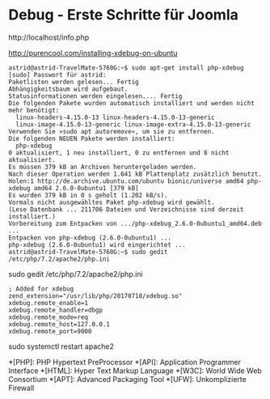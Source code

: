 # Debug - Erste Schritte für Joomla

http://localhost/info.php

http://purencool.com/installing-xdebug-on-ubuntu

```
astrid@astrid-TravelMate-5760G:~$ sudo apt-get install php-xdebug 
[sudo] Passwort für astrid: 
Paketlisten werden gelesen... Fertig
Abhängigkeitsbaum wird aufgebaut.       
Statusinformationen werden eingelesen.... Fertig
Die folgenden Pakete wurden automatisch installiert und werden nicht mehr benötigt:
  linux-headers-4.15.0-13 linux-headers-4.15.0-13-generic
  linux-image-4.15.0-13-generic linux-image-extra-4.15.0-13-generic
Verwenden Sie »sudo apt autoremove«, um sie zu entfernen.
Die folgenden NEUEN Pakete werden installiert:
  php-xdebug
0 aktualisiert, 1 neu installiert, 0 zu entfernen und 8 nicht aktualisiert.
Es müssen 379 kB an Archiven heruntergeladen werden.
Nach dieser Operation werden 1.641 kB Plattenplatz zusätzlich benutzt.
Holen:1 http://de.archive.ubuntu.com/ubuntu bionic/universe amd64 php-xdebug amd64 2.6.0-0ubuntu1 [379 kB]
Es wurden 379 kB in 0 s geholt (1.202 kB/s).
Vormals nicht ausgewähltes Paket php-xdebug wird gewählt.
(Lese Datenbank ... 211706 Dateien und Verzeichnisse sind derzeit installiert.)
Vorbereitung zum Entpacken von .../php-xdebug_2.6.0-0ubuntu1_amd64.deb ...
Entpacken von php-xdebug (2.6.0-0ubuntu1) ...
php-xdebug (2.6.0-0ubuntu1) wird eingerichtet ...
astrid@astrid-TravelMate-5760G:~$ sudo gedit /etc/php/7.2/apache2/php.ini 
```




sudo gedit /etc/php/7.2/apache2/php.ini 


```
; Added for xdebug
zend_extension="/usr/lib/php/20170718/xdebug.so"
xdebug.remote_enable=1
xdebug.remote_handler=dbgp
xdebug.remote_mode=req
xdebug.remote_host=127.0.0.1
xdebug.remote_port=9000
```

sudo systemctl restart apache2 


*[PHP]: PHP Hypertext PreProcessor
*[API]: Application Programmer Interface
*[HTML]: Hyper Text Markup Language
*[W3C]: World Wide Web Consortium
*[APT]: Advanced Packaging Tool
*[UFW]: Unkomplizierte Firewall

[^1]: https://de.wikipedia.org/w/index.php?title=Advanced_Packaging_Tool&oldid=180106874
[^2]: https://en.wikipedia.org/w/index.php?title=Uncomplicated_Firewall&oldid=862587330 und https://wiki.ubuntuusers.de/ufw/

[^3]: https://fontawesome.com
[^4]: https://github.com/gulp-community/gulp-concat
[^5]: https://github.com/dlmanning/gulp-sass
[^6]: https://github.com/terinjokes/gulp-uglify
[^7]: http://getbootstrap.com/docs/4.0/components/navbar/
[^8]: http://html-ipsum.com
[^9]: http://getbootstrap.com/docs/4.1/components/navbar/